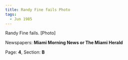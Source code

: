```yaml
---  
title: Randy Fine fails Photo  
tags:  
  - Jun 1985  
---  
```

  
Randy Fine fails. [Photo]  
  
Newspapers: **Miami Morning News or The Miami Herald**  
  
Page: **4**, Section: **B** 
